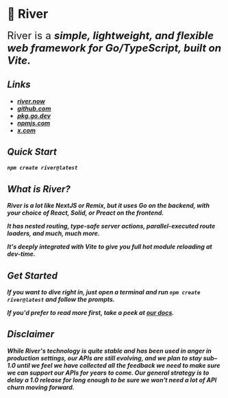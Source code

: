 # 🌊 River

<div style="font-size:24px;">
River is a <b><i>simple<b><i>, <b><i>lightweight<b><i>, and <b><i>flexible<b><i> web framework for
<b><i>Go<b><i>/<b><i>TypeScript<b><i>, built on <b><i>Vite<b><i>.
</div>

## Links

- [river.now](https://river.now)
- [github.com](https://github.com/river-now/river)
- [pkg.go.dev](https://pkg.go.dev/github.com/river-now/river)
- [npmjs.com](https://www.npmjs.com/package/river.now)
- [x.com](https://x.com/riverframework)

## Quick Start

```sh
npm create river@latest
```

## What is River?

River is a lot like NextJS or Remix, but it uses Go on the backend, with your
choice of **_React_**, **_Solid_**, or **_Preact_** on the frontend.

It has **_nested routing_**, **_type-safe server actions_**,
**_parallel-executed route loaders_**, and much, much more.

It's deeply integrated with **_Vite_** to give you full **_hot module
reloading_** at dev-time.

## Get Started

If you want to dive right in, just open a terminal and run
`npm create river@latest` and follow the prompts.

If you'd prefer to read more first, take a peek at
[our docs](https://river.now/docs).

## Disclaimer

While River's technology is quite stable and has been used in anger in
production settings, our APIs are still evolving, and we plan to stay sub–1.0
until we feel we have collected all the feedback we need to make sure we can
support our APIs for years to come. Our general strategy is to delay a 1.0
release for long enough to be sure we won't need a lot of API churn moving
forward.
